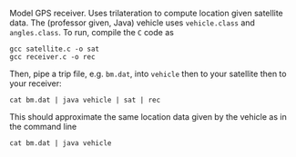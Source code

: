 Model GPS receiver. 
Uses trilateration to compute location given satellite data. 
The (professor given, Java) vehicle uses `vehicle.class` and `angles.class`. 
To run, compile the `C` code as
```
gcc satellite.c -o sat
gcc receiver.c -o rec
```
Then, pipe a trip file, e.g. `bm.dat`, into `vehicle` then to your satellite then to your receiver:
```
cat bm.dat | java vehicle | sat | rec
```
This should approximate the same location data given by the vehicle as in the command line 
```
cat bm.dat | java vehicle 
```
